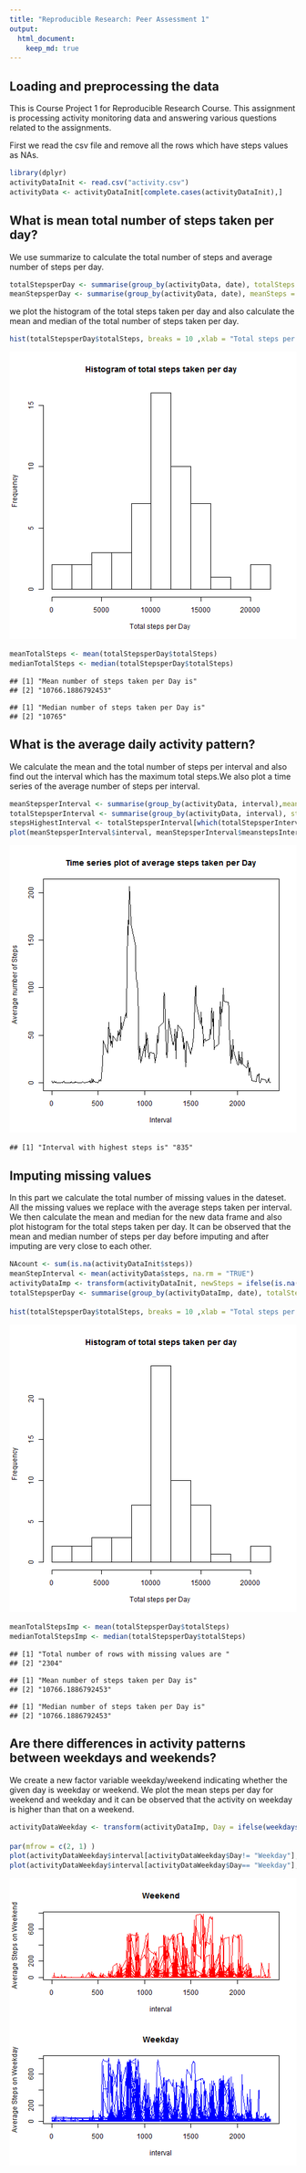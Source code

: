 ```yaml
---
title: "Reproducible Research: Peer Assessment 1"
output: 
  html_document:
    keep_md: true
---
```



## Loading and preprocessing the data
This is Course Project 1 for Reproducible Research Course. This assignment is processing activity monitoring data and answering various questions related to the assignments.

First we read the csv file and remove all the rows which have steps values as NAs.

```r
library(dplyr)
activityDataInit <- read.csv("activity.csv")
activityData <- activityDataInit[complete.cases(activityDataInit),]
```

## What is mean total number of steps taken per day?
We use summarize to calculate the total number of steps and average number of steps per day.


```r
totalStepsperDay <- summarise(group_by(activityData, date), totalSteps = sum(steps, na.rm = "TRUE"))
meanStepsperDay <- summarise(group_by(activityData, date), meanSteps = mean(steps, na.rm = "TRUE"))
```
we plot the histogram of the total steps taken per day and also calculate the mean and median of the total number of steps taken per day.

```r
hist(totalStepsperDay$totalSteps, breaks = 10 ,xlab = "Total steps per Day ",  main = "Histogram of total steps taken per day")
```

![plot of chunk unnamed-chunk-3](figure/unnamed-chunk-3-1.png) 

```r
meanTotalSteps <- mean(totalStepsperDay$totalSteps)
medianTotalSteps <- median(totalStepsperDay$totalSteps)
```


```
## [1] "Mean number of steps taken per Day is"
## [2] "10766.1886792453"
```

```
## [1] "Median number of steps taken per Day is"
## [2] "10765"
```

## What is the average daily activity pattern?

We calculate the mean and the total number of steps per interval and also find out the interval which has the maximum total steps.We also plot a time series of the average number of steps per interval.  

```r
meanStepsperInterval <- summarise(group_by(activityData, interval),meanstepsInterval = mean(steps, na.rm = "TRUE"))
totalStepsperInterval <- summarise(group_by(activityData, interval), stepsInterval = sum(steps, na.rm = "TRUE"))
stepsHighestInterval <- totalStepsperInterval[which(totalStepsperInterval$stepsInterval == max(totalStepsperInterval)),]
plot(meanStepsperInterval$interval, meanStepsperInterval$meanstepsInterval , type = "l", xlab = "Interval", ylab = "Average number of Steps" , main = "Time series plot of average steps taken per Day"  )
```

![plot of chunk unnamed-chunk-5](figure/unnamed-chunk-5-1.png) 

```
## [1] "Interval with highest steps is" "835"
```

## Imputing missing values

In this part we calculate the total number of missing values in the dateset. All the missing values we replace with the average steps taken per interval. We then calculate the mean and median for the new data frame and also plot histogram for the total steps taken per day. It can be observed that the mean and median number of steps per day before imputing and after imputing are very close to each other.


```r
NAcount <- sum(is.na(activityDataInit$steps))
meanStepInterval <- mean(activityData$steps, na.rm = "TRUE")
activityDataImp <- transform(activityDataInit, newSteps = ifelse(is.na(steps),meanStepInterval , steps))
totalStepsperDay <- summarise(group_by(activityDataImp, date), totalSteps = sum(newSteps, na.rm = "TRUE"))

hist(totalStepsperDay$totalSteps, breaks = 10 ,xlab = "Total steps per Day ", main = "Histogram of total steps taken per day")
```

![plot of chunk unnamed-chunk-7](figure/unnamed-chunk-7-1.png) 

```r
meanTotalStepsImp <- mean(totalStepsperDay$totalSteps)
medianTotalStepsImp <- median(totalStepsperDay$totalSteps)
```


```
## [1] "Total number of rows with missing values are "
## [2] "2304"
```

```
## [1] "Mean number of steps taken per Day is"
## [2] "10766.1886792453"
```

```
## [1] "Median number of steps taken per Day is"
## [2] "10766.1886792453"
```

## Are there differences in activity patterns between weekdays and weekends?
We create a new factor variable weekday/weekend indicating whether the given day is weekday or weekend. We plot the mean steps per day for weekend and weekday and it can be observed that the activity on weekday is higher than that on a weekend.

```r
activityDataWeekday <- transform(activityDataImp, Day = ifelse(weekdays(as.Date(activityDataImp$date)) == "Saturday" | weekdays(as.Date(activityDataImp$date)) == "Sunday", "Weekend","Weekday"))  

par(mfrow = c(2, 1) )
plot(activityDataWeekday$interval[activityDataWeekday$Day!= "Weekday"],activityDataWeekday$steps[activityDataWeekday$Day!= "Weekday"], type = "l",xlab = "interval", ylab = "Average Steps on Weekend" ,col = "red" , main =  "Weekend")
plot(activityDataWeekday$interval[activityDataWeekday$Day== "Weekday"],activityDataWeekday$steps[activityDataWeekday$Day== "Weekday"], type = "l" , xlab = "interval", ylab = "Average Steps on Weekday" ,col = "blue" , main = "Weekday"  )
```

![plot of chunk unnamed-chunk-9](figure/unnamed-chunk-9-1.png) 
